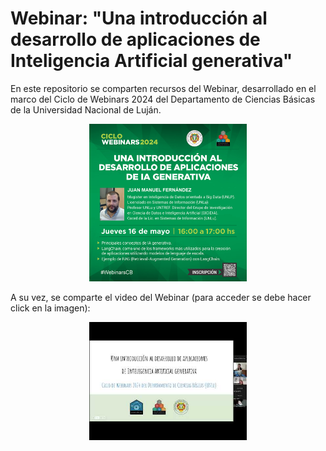 # Webinar: "Una introducción al desarrollo de aplicaciones de Inteligencia Artificial generativa"

En este repositorio se comparten recursos del Webinar, desarrollado en el marco del Ciclo de Webinars 2024 del Departamento de Ciencias Básicas de la Universidad Nacional de Luján.

<p align="center">
  <img src="imgs/webinar-computacion.jpg" alt="Flyer del webinar" width="50%">
</p>

A su vez, se comparte el video del Webinar (para acceder se debe hacer click en la imagen):
<p align="center">
  <a href="https://www.youtube.com/watch?v=C8l-H18xUeA">
    <img src="imgs/img-prev-video-webinar.jpg" alt="Imagen previa de YouTube" width="50%">
  </a>
</p>
